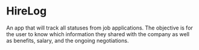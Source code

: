 # HireLog
 An app that will track all statuses from job applications. The objective is for the user to know which information they shared with the company as well as benefits, salary, and the ongoing negotiations.
